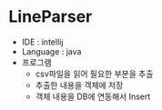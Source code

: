 # LineParser

* IDE : intellij
* Language : java
* 프로그램
    * csv파일을 읽어 필요한 부분을 추출
    * 추출한 내용을 객체에 저장
    * 객체 내용을 DB에 연동해서 Insert
